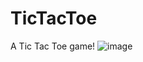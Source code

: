 # TicTacToe
A Tic Tac Toe game!
![image](https://user-images.githubusercontent.com/95387589/157142880-d4a933bc-6364-4975-abae-cb783b93f1d6.png)
